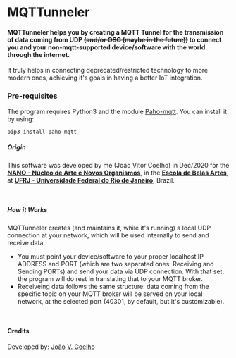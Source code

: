 # MQTTunneler

#### MQTTunneler helps you by creating a MQTT Tunnel for the transmission of data coming from UDP ~~(and/or OSC (maybe in the future))~~ to connect you and your non-mqtt-supported device/software with the world through the internet.

It truly helps in connecting deprecated/restricted technology to more modern ones, achieving it's goals in having a better IoT integration.
<br>

### Pre-requisites
The program requires Python3 and the module [Paho-mqtt](https://pypi.org/project/paho-mqtt/). You can install it by using:

```
pip3 install paho-mqtt
```

##### Origin
This software was developed by me (João Vitor Coelho) in Dec/2020 for the [**NANO - Núcleo de Arte e Novos Organismos**](https://nano.eba.ufrj.br), in the [**Escola de Belas Artes**](https://eba.ufrj.br/), at [**UFRJ - Universidade Federal do Rio de Janeiro**](https://ufrj.br/en), Brazil.

<br>

##### How it Works
MQTTunneler creates (and maintains it, while it's running) a local UDP connection at your network, which will be used internally to send and receive data.
- You must point your device/software to your proper localhost IP ADDRESS and PORT (which are two separated ones: Receiving and Sending PORTs) and send your data via UDP connection. With that set, the program will do rest in translating that to your MQTT broker.
- Receiveing data follows the same structure: data coming from the specific topic on your MQTT broker will be served on your local network, at the selected port (40301, by default, but it's customizable).

<br>

#### Credits
Developed by:  [João V. Coelho](https://github.com/joaovcoelho/MQTTunneler/)
